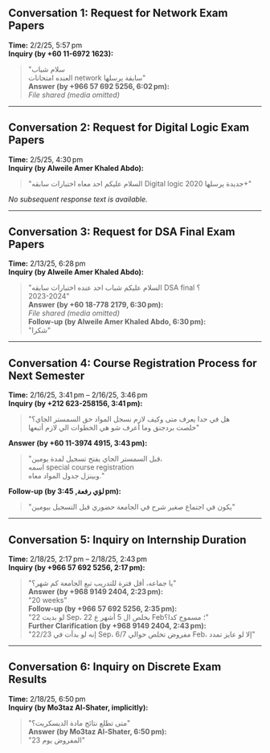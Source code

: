 ## Conversation 1: Request for Network Exam Papers
**Time:** 2/2/25, 5:57 pm  
**Inquiry (by +60 11-6972 1623):**  
> "سلام شباب  
> العنده امتحانات network سابقة يرسلها"  
**Answer (by +966 57 692 5256, 6:02 pm):**  
> *File shared (media omitted)*

---

## Conversation 2: Request for Digital Logic Exam Papers
**Time:** 2/5/25, 4:30 pm  
**Inquiry (by Alweile Amer Khaled Abdo):**  
> "السلام عليكم احد معاه اختبارات سابقه Digital logic جديدة يرسلها 2020+"
  
*No subsequent response text is available.*

---

## Conversation 3: Request for DSA Final Exam Papers
**Time:** 2/13/25, 6:28 pm  
**Inquiry (by Alweile Amer Khaled Abdo):**  
> "السلام عليكم شباب احد عنده اختبارات سابقه DSA final ؟  
> 2023-2024"  
**Answer (by +60 18-778 2179, 6:30 pm):**  
> *File shared (media omitted)*  
**Follow-up (by Alweile Amer Khaled Abdo, 6:30 pm):**  
> "شكرا"

---

## Conversation 4: Course Registration Process for Next Semester
**Time:** 2/16/25, 3:41 pm – 2/16/25, 3:46 pm  
**Inquiry (by +212 623-258156, 3:41 pm):**  
> "هل في حدا يعرف متى وكيف لازم نسجل المواد حق السمستر الجاي؟  
> خلصت بردجنق وما أعرف شو هي الخطوات الي لازم أتبعها"
  
**Answer (by +60 11-3974 4915, 3:43 pm):**  
> "قبل السمستر الجاي يفتح تسجيل لمدة يومين،  
> اسمه special course registration  
> وبينزل جدول المواد معاه."  
  
**Follow-up (by لؤي رفعة, 3:45 pm):**  
> "يكون في اجتماع صغير شرح في الجامعة حضوري قبل التسجيل بيومين"

---

## Conversation 5: Inquiry on Internship Duration
**Time:** 2/18/25, 2:17 pm – 2/18/25, 2:43 pm  
**Inquiry (by +966 57 692 5256, 2:17 pm):**  
> "يا جماعه، أقل فترة للتدريب تبع الجامعة كم شهر؟"  
**Answer (by +968 9149 2404, 2:23 pm):**  
> "20 weeks"  
**Follow-up (by +966 57 692 5256, 2:35 pm):**  
> "لو بديت 22 Sep، بخلص ال 5 أشهر ع 22 Feb؛ مسموح كدا؟"  
**Further Clarification (by +968 9149 2404, 2:43 pm):**  
> "إنه لو بدأت في 22/23 Sep، مفروض تخلص حوالي 6/7 Feb، إلا لو عايز تمدد"

---

## Conversation 6: Inquiry on Discrete Exam Results
**Time:** 2/18/25, 6:50 pm  
**Inquiry (by Mo3taz Al-Shater, implicitly):**  
> "متى تطلع نتائج مادة الديسكريت؟"  
**Answer (by Mo3taz Al-Shater, 6:50 pm):**  
> "المفروض يوم 23"
